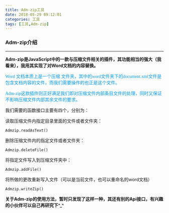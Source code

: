 ```yaml
---
title: Adm-zip工具
date: 2018-05-29 09:12:01
categories: 工具
tags: [工具,Adm-zip]
---
```


### Adm-zip介绍
***
**Adm-zip是JavaScript中的一款与压缩文件相关的插件，其功能相当的强大（我看来），我用其实现了对Word文档的内容替换。**

<font color=#00099ff face='黑体'>Word 文档本质上是一个压缩 文件夹，其中的word文件夹下的document.xml文件是包含文档内容的文件，而我们需要操作的也正是这个文件。</font>

<font color=#00099ff face='微软雅黑'>Adm-zip这款插件则正好满足我们即对压缩文件内部条目文件的处理，同时又保证不影响压缩文件内部其余文件的要求。</font>  

<font  face='黑体'>我们需要的函数接口主要有四个，分别为：</font>  

读取压缩文件内指定目录里面的文件或者文件夹：  

    Admzip.readAsText()  

删除压缩文件内的指定文件或者文件夹：

    Admzip.deleteFile()  

将指定文件写入到压缩文件夹中：

    Admzip.addFile()  

将所做的更改重新写入文件（可以是当前文件，也可以重命名的word文档）

    Admzip.writeZip()

**关于Adm-zip的使用方法，暂时只发现了这样一种，其还有别的Api接口，有兴趣的小伙伴可以自己再研究下^_^**
